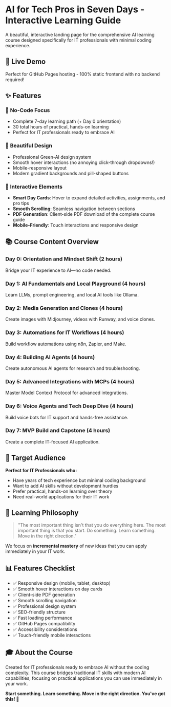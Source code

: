 # AI for Tech Pros in Seven Days - Interactive Learning Guide

A beautiful, interactive landing page for the comprehensive AI learning course designed specifically for IT professionals with minimal coding experience.

## 🚀 Live Demo

Perfect for GitHub Pages hosting - 100% static frontend with no backend required!

## ✨ Features

### 🎯 **No-Code Focus**
- Complete 7-day learning path (+ Day 0 orientation)
- 30 total hours of practical, hands-on learning
- Perfect for IT professionals ready to embrace AI

### 🎨 **Beautiful Design**
- Professional Green-AI design system
- Smooth hover interactions (no annoying click-through dropdowns!)
- Mobile-responsive layout
- Modern gradient backgrounds and pill-shaped buttons

### 📱 **Interactive Elements**
- **Smart Day Cards**: Hover to expand detailed activities, assignments, and pro tips
- **Smooth Scrolling**: Seamless navigation between sections
- **PDF Generation**: Client-side PDF download of the complete course guide
- **Mobile-Friendly**: Touch interactions and responsive design

## 📚 Course Content Overview

### Day 0: Orientation and Mindset Shift (2 hours)
Bridge your IT experience to AI—no code needed.

### Day 1: AI Fundamentals and Local Playground (4 hours)
Learn LLMs, prompt engineering, and local AI tools like Ollama.

### Day 2: Media Generation and Clones (4 hours)
Create images with Midjourney, videos with Runway, and voice clones.

### Day 3: Automations for IT Workflows (4 hours)
Build workflow automations using n8n, Zapier, and Make.

### Day 4: Building AI Agents (4 hours)
Create autonomous AI agents for research and troubleshooting.

### Day 5: Advanced Integrations with MCPs (4 hours)
Master Model Context Protocol for advanced integrations.

### Day 6: Voice Agents and Tech Deep Dive (4 hours)
Build voice bots for IT support and hands-free assistance.

### Day 7: MVP Build and Capstone (4 hours)
Create a complete IT-focused AI application.

## 🎯 Target Audience

**Perfect for IT Professionals who:**
- Have years of tech experience but minimal coding background
- Want to add AI skills without development hurdles
- Prefer practical, hands-on learning over theory
- Need real-world applications for their IT work

## 📖 Learning Philosophy

> "The most important thing isn't that you do everything here. The most important thing is that you start. Do something. Learn something. Move in the right direction."

We focus on **incremental mastery** of new ideas that you can apply immediately in your IT work.

## 📊 Features Checklist

- ✅ Responsive design (mobile, tablet, desktop)
- ✅ Smooth hover interactions on day cards
- ✅ Client-side PDF generation
- ✅ Smooth scrolling navigation
- ✅ Professional design system
- ✅ SEO-friendly structure
- ✅ Fast loading performance
- ✅ GitHub Pages compatibility
- ✅ Accessibility considerations
- ✅ Touch-friendly mobile interactions

## 🎓 About the Course

Created for IT professionals ready to embrace AI without the coding complexity. This course bridges traditional IT skills with modern AI capabilities, focusing on practical applications you can use immediately in your work.

**Start something. Learn something. Move in the right direction. You've got this! 💪**
